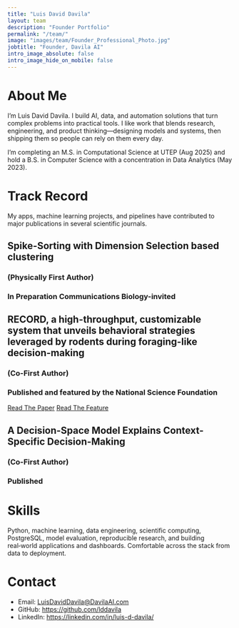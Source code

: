 ```yaml
---
title: "Luis David Davila"
layout: team
description: "Founder Portfolio"
permalink: "/team/"
image: "images/team/Founder_Professional_Photo.jpg"
jobtitle: "Founder, Davila AI"
intro_image_absolute: false
intro_image_hide_on_mobile: false
---
```


# About Me

I’m Luis David Davila. I build AI, data, and automation solutions that turn complex problems into practical tools. I like work that blends research, engineering, and product thinking—designing models and systems, then shipping them so people can rely on them every day.

I’m completing an M.S. in Computational Science at UTEP (Aug 2025) and hold a B.S. in Computer Science with a concentration in Data Analytics (May 2023).

# Track Record
My apps, machine learning projects, and pipelines have contributed to major publications in several scientific journals. 

## Spike-Sorting with Dimension Selection based clustering 
### (Physically First Author)
### In Preparation Communications Biology-invited

## RECORD, a high-throughput, customizable system that unveils behavioral strategies leveraged by rodents during foraging-like decision-making
### (Co-First Author)
### Published and featured by the National Science Foundation
[Read The Paper](https://www.nature.com/articles/s42003-024-06489-8)
[Read The Feature](https://new.nsf.gov/news/making-strides-understanding-decision-making)

## A Decision-Space Model Explains Context-Specific Decision-Making
### (Co-First Author)
### Published



# Skills

Python, machine learning, data engineering, scientific computing, PostgreSQL, model evaluation, reproducible research, and building real‑world applications and dashboards. Comfortable across the stack from data to deployment.

# Contact

- Email: LuisDavidDavila@DavilaAI.com
- GitHub: https://github.com/lddavila
- LinkedIn: https://linkedin.com/in/luis-d-davila/
